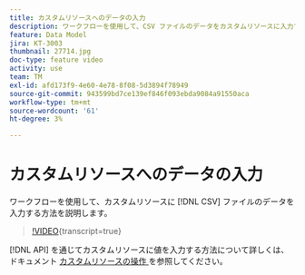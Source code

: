 ```yaml
---
title: カスタムリソースへのデータの入力
description: ワークフローを使用して、CSV ファイルのデータをカスタムリソースに入力する方法を説明します。
feature: Data Model
jira: KT-3003
thumbnail: 27714.jpg
doc-type: feature video
activity: use
team: TM
exl-id: afd173f9-4e60-4e78-8f08-5d3894f78949
source-git-commit: 943599bd7ce139ef846f093ebda9084a91550aca
workflow-type: tm+mt
source-wordcount: '61'
ht-degree: 3%

---
```


# カスタムリソースへのデータの入力

ワークフローを使用して、カスタムリソースに [!DNL CSV] ファイルのデータを入力する方法を説明します。

>[!VIDEO](https://video.tv.adobe.com/v/27714?learn=on){transcript=true}

[!DNL API] を通じてカスタムリソースに値を入力する方法について詳しくは、ドキュメント [ カスタムリソースの操作 ](https://experienceleague.adobe.com/docs/campaign-standard/using/working-with-apis/interacting-with-custom-resources.html) を参照してください。
